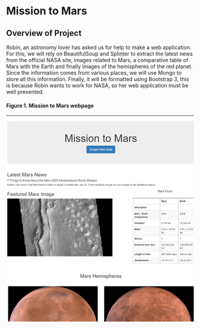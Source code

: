 # Mission to Mars 
## Overview of Project
Robin, an astronomy lover has asked us for help to make a web application. For this, we will rely on BeautifulSoup and Splinter to extract the latest news from the official NASA site, images related to Mars, a comparative table of Mars with the Earth and finally images of the hemispheres of the red planet.
Since the information comes from various places, we will use Mongo to store all this information. Finally, it will be formatted using Bootstrap 3, this is because Robin wants to work for NASA, so her web application must be well presented.
#### Figure 1. Mission to Mars webpage
-------
![ Mission-to-Mars-webpage.png]( https://github.com/Ricardolpz99/Mission-to-Mars/blob/main/Mars_Scraping/Resources/Mission-to-Mars-webpage.png)
